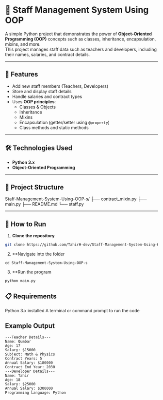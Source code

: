 # 📌 Staff Management System Using OOP

A simple Python project that demonstrates the power of **Object-Oriented Programming (OOP)** concepts such as classes, inheritance, encapsulation, mixins, and more.  
This project manages staff data such as teachers and developers, including their names, salaries, and contract details.

---

## 📜 Features
- Add new staff members (Teachers, Developers)
- Store and display staff details
- Handle salaries and contract types
- Uses **OOP principles**:
  - Classes & Objects
  - Inheritance
  - Mixins
  - Encapsulation (getter/setter using `@property`)
  - Class methods and static methods

---

## 🛠 Technologies Used
- **Python 3.x**
- **Object-Oriented Programming**

---

## 📂 Project Structure
Staff-Management-System-Using-OOP-s/
├── contract_mixin.py
├── main.py
├── README.md
└── staff.py

---

## 🚀 How to Run
1. **Clone the repository**
```bash
git clone https://github.com/TahirH-dev/Staff-Management-System-Using-OOP-s.git

```
2. **Navigate into the folder
```
cd Staff-Management-System-Using-OOP-s
```
3. **Run the program
```
python main.py
```
## 📋 Requirements
Python 3.x installed
A terminal or command prompt to run the code

## Example Output
```
---Teacher Details---
Name: Qumbar
Age: 17
Salary: $15000
Subject: Math & Physics
Contract Years: 5
Annual Salary: $180000
Contract End Year: 2030
---Developer Details---
Name: Tahir
Age: 18
Salary: $25000
Annual Salary: $300000
Programming Language: Python
```

